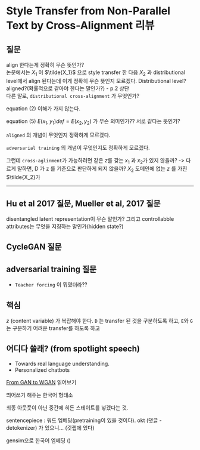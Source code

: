 # Style Transfer from Non-Parallel Text by Cross-Alignment 리뷰

## 질문
align 한다는게 정확히 무슨 뜻인가?\
논문에서는 $X_1$ 이 $\tilde{X_1}$ 으로 style transfer 한 다음 $X_2$ 과 distributional level에서 align 된다는데 이게 정확히 무슨 뜻인지 모르겠다. Distributional level? aligned?(확률적으로 같아야 한다는 말인가?) - p.2 상단\
다른 말로, `distributional cross-alignment` 가 무엇인가?

equation (2) 이해가 가지 않는다.

equation (5) $E(x_1, y_1) def= E(x_2, y_2)$ 가 무슨 의미인가?? 서로 같다는 뜻인가?

`aligned` 의 개념이 무엇인지 정확하게 모르겠다.

`adversarial training` 의 개념이 무엇인지도 정확하게 모르겠다.

그런데 `cross-aglinment`가 가능하려면 같은 $z$를 갖는 $x_1$ 과 $x_2$가 있지 않을까? -> 다르게 말하면, D 가 z 를 기준으로 판단하게 되지 않을까? $X_2$ 도메인에 없는 $z$ 를 가진 $\tilde{X_2}가 

---

## Hu et al 2017 질문, Mueller et al, 2017 질문
disentangled latent representation이 무슨 말인가? 그리고 controllabble attributes는 무엇을 지칭하는 말인가(hidden state?)

## CycleGAN 질문

## adversarial training 질문
* `Teacher forcing` 이 뭐였더라??


## 핵심
$z$ (content variable) 가 복잡해야 한다.
`D` 는 transfer 된 것을 구분하도록 하고, `E`와 `G` 는 구분하기 어려운 transfer를 하도록 하고

## 어디다 쓸래? (from spotlight speech)
- Towards real language understanding.
- Personalized chatbots

[From GAN to WGAN](https://lilianweng.github.io/lil-log/2017/08/20/from-GAN-to-WGAN.html) 읽어보기

띄어쓰기 해주는 한국어 형태소

최종 아웃풋이 아닌 중간에 히든 스테이트를 넣겠다는 것.

sentencepiece : 워드 엠베딩(pretraining이 있을 것이다).
okt (댓글 - detokenizer) 가 있으니... (깃랩에 있다)

gensim으로 한국어 엠베딩 ()

